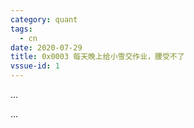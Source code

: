 ```yaml
---
category: quant
tags:
  - cn
date: 2020-07-29
title: 0x0003 每天晚上给小雪交作业，腰受不了
vssue-id: 1
---
```


...


<!-- more -->

...

